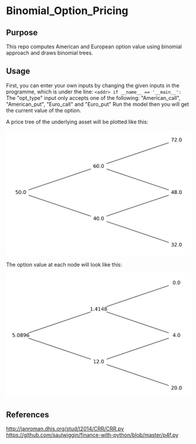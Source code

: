# Binomial_Option_Pricing
## Purpose
This repo computes American and European option value using binomial approach and draws binomial trees.

## Usage
First, you can enter your own inputs by changing the given inputs in the programme, which is under the line:
`<addr> if __name__ == '__main__':`
The "opt_type" input only accepts one of the following: "American_call", "American_put", "Euro_call" and "Euro_put"
Run the model then you will get the current value of the option.

A price tree of the underlying asset will be plotted like this:

![alt text](Binomial_Price_Tree.png)

The option value at each node will look like this:

![alt text](Binomial_Value_Tree.png)

## References
http://janroman.dhis.org/stud/I2014/CRR/CRR.py 
https://github.com/saulwiggin/finance-with-python/blob/master/p4f.py


